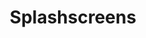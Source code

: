 ---
permalink: /projects/graphics/retropie/splashscreens
title: 'Splashscreens'
dirname: 'splashscreens/'
excerpt: "These are all splashscreens I've made from roughly 2014/15 until around 2019. Many of these I had to track down through Imgur and my posts on the RetroPie Forum. Sadly, the project files and assets are long gone, before I knew anything about backing stuff up"
layout: gallery
header:
  overlay_image: /assets/img/graphics/retropie/splashscreens-feature.png
---